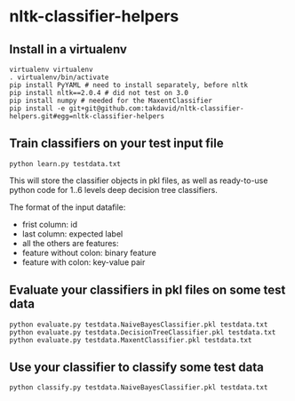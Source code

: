 nltk-classifier-helpers
=======================

Install in a virtualenv
-----------------------

    virtualenv virtualenv
    . virtualenv/bin/activate
    pip install PyYAML # need to install separately, before nltk
    pip install nltk==2.0.4 # did not test on 3.0
    pip install numpy # needed for the MaxentClassifier
    pip install -e git+git@github.com:takdavid/nltk-classifier-helpers.git#egg=nltk-classifier-helpers 


Train classifiers on your test input file
-----------------------------------------

    python learn.py testdata.txt

This will store the classifier objects in pkl files, as well as ready-to-use python code for 1..6 levels deep decision tree classifiers.

The format of the input datafile:
* frist column: id
* last column: expected label
* all the others are features:
* feature without colon: binary feature
* feature with colon: key-value pair

Evaluate your classifiers in pkl files on some test data
--------------------------------------------------------

    python evaluate.py testdata.NaiveBayesClassifier.pkl testdata.txt
    python evaluate.py testdata.DecisionTreeClassifier.pkl testdata.txt
    python evaluate.py testdata.MaxentClassifier.pkl testdata.txt


Use your classifier to classify some test data
----------------------------------------------

    python classify.py testdata.NaiveBayesClassifier.pkl testdata.txt

